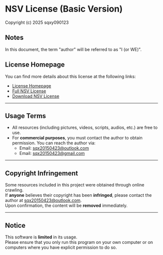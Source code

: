 # NSV License (Basic Version)

Copyright (c) 2025 sqxy090123

## Notes
In this document, the term "author" will be referred to as "I (or WE)".

## License Homepage
You can find more details about this license at the following links:
- [License Homepage](https://sqxy090123.github.io/licenses/)
- [Full NSV License](https://sqxy090123.github.io/licenses/NSV-License)
- [Download NSV License](https://sqxy090123.github.io/license/NSV-license/download)

---

## Usage Terms
- All resources (including pictures, videos, scripts, audios, etc.) are free to use.
- For **commercial purposes**, you must contact the author to obtain permission. You can reach the author via:
  - Email: <sqx20150423@outlook.com>
  - Email: <sqx20150423@gmail.com>

---

## Copyright Infringement
Some resources included in this project were obtained through online crawling.  
If **anyone** believes their copyright has been **infringed**, please contact the author at <sqx20150423@outlook.com>.  
Upon confirmation, the content will be **removed** immediately.

---

## Notice
This software is **limited** in its usage.  
Please ensure that you only run this program on your own computer or on computers where you have explicit permission to do so.
